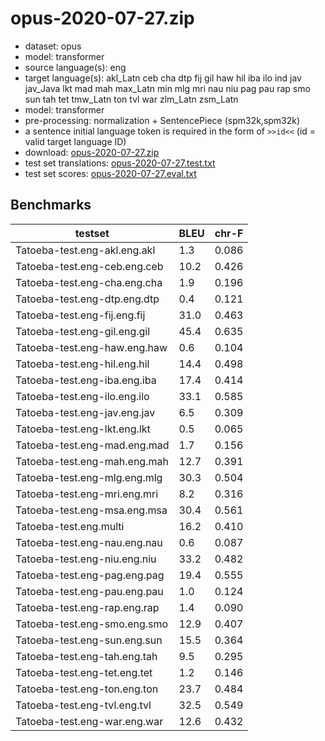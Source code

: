 # opus-2020-07-27.zip

* dataset: opus
* model: transformer
* source language(s): eng
* target language(s): akl_Latn ceb cha dtp fij gil haw hil iba ilo ind jav jav_Java lkt mad mah max_Latn min mlg mri nau niu pag pau rap smo sun tah tet tmw_Latn ton tvl war zlm_Latn zsm_Latn
* model: transformer
* pre-processing: normalization + SentencePiece (spm32k,spm32k)
* a sentence initial language token is required in the form of `>>id<<` (id = valid target language ID)
* download: [opus-2020-07-27.zip](https://object.pouta.csc.fi/Tatoeba-MT-models/eng-poz/opus-2020-07-27.zip)
* test set translations: [opus-2020-07-27.test.txt](https://object.pouta.csc.fi/Tatoeba-MT-models/eng-poz/opus-2020-07-27.test.txt)
* test set scores: [opus-2020-07-27.eval.txt](https://object.pouta.csc.fi/Tatoeba-MT-models/eng-poz/opus-2020-07-27.eval.txt)

## Benchmarks

| testset               | BLEU  | chr-F |
|-----------------------|-------|-------|
| Tatoeba-test.eng-akl.eng.akl 	| 1.3 	| 0.086 |
| Tatoeba-test.eng-ceb.eng.ceb 	| 10.2 	| 0.426 |
| Tatoeba-test.eng-cha.eng.cha 	| 1.9 	| 0.196 |
| Tatoeba-test.eng-dtp.eng.dtp 	| 0.4 	| 0.121 |
| Tatoeba-test.eng-fij.eng.fij 	| 31.0 	| 0.463 |
| Tatoeba-test.eng-gil.eng.gil 	| 45.4 	| 0.635 |
| Tatoeba-test.eng-haw.eng.haw 	| 0.6 	| 0.104 |
| Tatoeba-test.eng-hil.eng.hil 	| 14.4 	| 0.498 |
| Tatoeba-test.eng-iba.eng.iba 	| 17.4 	| 0.414 |
| Tatoeba-test.eng-ilo.eng.ilo 	| 33.1 	| 0.585 |
| Tatoeba-test.eng-jav.eng.jav 	| 6.5 	| 0.309 |
| Tatoeba-test.eng-lkt.eng.lkt 	| 0.5 	| 0.065 |
| Tatoeba-test.eng-mad.eng.mad 	| 1.7 	| 0.156 |
| Tatoeba-test.eng-mah.eng.mah 	| 12.7 	| 0.391 |
| Tatoeba-test.eng-mlg.eng.mlg 	| 30.3 	| 0.504 |
| Tatoeba-test.eng-mri.eng.mri 	| 8.2 	| 0.316 |
| Tatoeba-test.eng-msa.eng.msa 	| 30.4 	| 0.561 |
| Tatoeba-test.eng.multi 	| 16.2 	| 0.410 |
| Tatoeba-test.eng-nau.eng.nau 	| 0.6 	| 0.087 |
| Tatoeba-test.eng-niu.eng.niu 	| 33.2 	| 0.482 |
| Tatoeba-test.eng-pag.eng.pag 	| 19.4 	| 0.555 |
| Tatoeba-test.eng-pau.eng.pau 	| 1.0 	| 0.124 |
| Tatoeba-test.eng-rap.eng.rap 	| 1.4 	| 0.090 |
| Tatoeba-test.eng-smo.eng.smo 	| 12.9 	| 0.407 |
| Tatoeba-test.eng-sun.eng.sun 	| 15.5 	| 0.364 |
| Tatoeba-test.eng-tah.eng.tah 	| 9.5 	| 0.295 |
| Tatoeba-test.eng-tet.eng.tet 	| 1.2 	| 0.146 |
| Tatoeba-test.eng-ton.eng.ton 	| 23.7 	| 0.484 |
| Tatoeba-test.eng-tvl.eng.tvl 	| 32.5 	| 0.549 |
| Tatoeba-test.eng-war.eng.war 	| 12.6 	| 0.432 |

